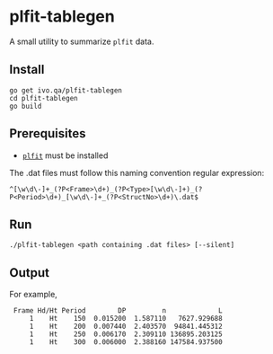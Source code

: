 # plfit-tablegen

A small utility to summarize `plfit` data.

## Install

```
go get ivo.qa/plfit-tablegen
cd plfit-tablegen
go build
```

## Prerequisites
 - [`plfit`](https://pypi.org/project/plfit/) must be installed
 
 The .dat files must follow this naming convention regular expression:
 
 ```
 ^[\w\d\-]+_(?P<Frame>\d+)_(?P<Type>[\w\d\-]+)_(?P<Period>\d+)_[\w\d\-]+_(?P<StructNo>\d+)\.dat$
 ```


## Run

```
./plfit-tablegen <path containing .dat files> [--silent]
```

## Output

For example,

```
 Frame Hd/Ht Period        DP         n             L
     1    Ht    150  0.015200  1.587110   7627.929688
     1    Ht    200  0.007440  2.403570  94841.445312
     1    Ht    250  0.006170  2.309110 136895.203125
     1    Ht    300  0.006000  2.388160 147584.937500
```
